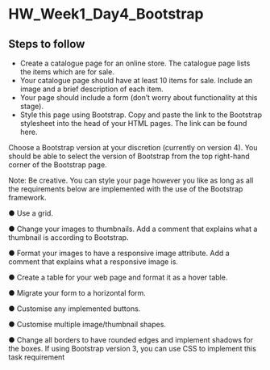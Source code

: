 # HW_Week1_Day4_Bootstrap

## Steps to follow

* Create a catalogue page for an online store. The catalogue page lists the items which are for sale.
*	Your catalogue page should have at least 10 items for sale. Include an image and a brief description of each item.
* Your page should include a form (don’t worry about functionality at this stage).
* Style this page using Bootstrap. Copy and paste the link to the Bootstrap stylesheet into the head of your HTML pages. The link can be found here.

Choose a Bootstrap version at your discretion (currently on version 4). You should be able to select the version of Bootstrap from the top right-hand corner of the Bootstrap page.

Note: Be creative. You can style your page however you like as long as all the requirements below are implemented with the use of the Bootstrap framework.

●	Use a grid.

●	Change your images to thumbnails. Add a comment that explains what a thumbnail is according to Bootstrap.

●	Format your images to have a responsive image attribute. Add a comment that explains what a responsive image is.

●	Create a table for your web page and format it as a hover table.

●	Migrate your form to a horizontal form.

●	Customise any implemented buttons.

●	Customise multiple image/thumbnail shapes.

●	Change all borders to have rounded edges and implement shadows for the boxes. If using Bootstrap version 3, you can use CSS to implement this task requirement
